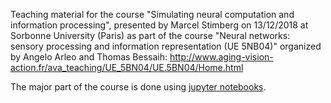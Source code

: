 Teaching material for the course "Simulating neural computation and information processing", presented by Marcel Stimberg on 13/12/2018 at Sorbonne University (Paris) as part of the course "Neural networks: sensory processing and information representation (UE 5NB04)" organized by Angelo Arleo and Thomas Bessaih: http://www.aging-vision-action.fr/ava_teaching/UE_5BN04/UE.5BN04/Home.html

The major part of the course is done using [jupyter notebooks](http://jupyter-notebook-beginner-guide.readthedocs.io/en/latest/what_is_jupyter.html).

